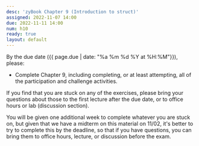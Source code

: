 ```yaml
---
desc: 'zyBook Chapter 9 (Introduction to struct)'
assigned: 2022-11-07 14:00
due: 2022-11-11 14:00
num: h10
ready: true
layout: default
---
```


By the due date ({{ page.due | date: "%a %m %d %Y at %H:%M"}}), please:
* Complete Chapter 9, including completing, or at least attempting, all of the participation and challenge activities.

If you find that you are stuck on any of the exercises, please bring your questions about those to the first lecture after the due date, or to office hours or lab (discussion section).

You will be given one additional week to complete whatever you are stuck on, but given that we have a midterm on this material on 11/02, it's better to try to complete this by the deadline,
so that if you have questions, you can bring them to office hours, lecture, or discussion before the exam.
